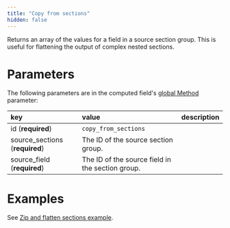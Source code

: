 ```yaml
---
title: "Copy from sections"
hidden: false
---
```

Returns an array of the values for a field in a source section group. This is useful for flattening the output of complex nested sections.

Parameters
====

The following parameters are in the computed field's [global Method](doc:computed-field-methods#parameters) parameter: 


| key                            | value                                            | description |
| :----------------------------- | :----------------------------------------------- | :---------- |
| id (**required**)              | `copy_from_sections`                             |             |
| source_sections (**required**) | The ID of the source section group.              |             |
| source_field (**required**)    | The ID of the source field in the section group. |             |

Examples
====

See [Zip and flatten sections example](doc:sections-example-copy-from-sections).

